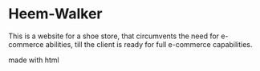 # Heem-Walker

This is a website for a shoe store, that circumvents the need for e-commerce abilities, till the client is ready for full e-commerce capabilities.

made with html
